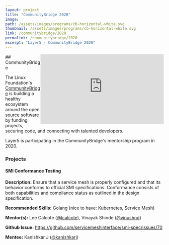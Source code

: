 ```yaml
---
layout: project
title: "CommunityBridge 2020"
image:
path: /assets/images/programs/cb-horizontal-white.svg
thumbnail: /assets/images/programs/cb-horizontal-white.svg
link: /communitybridge/2020
permalink: /communitybridge/2020
excerpt: "Layer5 - CommunityBridge 2020"
---
```



<div id="layer5-intro" class="card-content" style="position:relative;float:right;" ><iframe width="392" height="220.5" src="https://www.youtube.com/embed/0yN5T5LB9ps" frameborder="0" allow="accelerometer; autoplay; encrypted-media; gyroscope; picture-in-picture" allowfullscreen></iframe></div>
## CommunityBridge

The Linux Foundation's [CommunityBridge](https://communitybridge.org) is building a healthy ecosystem around the open source software by funding projects, securing code, and connecting with talented developers.

Layer5 is participating in the CommunityBridge's mentorship program in 2020. 

### Projects 

#### SMI Conformance Testing

<b>Description:</b> 
Ensure that a service mesh is properly configured and that its behavior conforms to official SMI specifications. Conformance consists of both capabilities and compliance status as outlined in the design specification.

<b>Recommended Skills:</b> 
Golang (nice to have: Kubernetes, Service Mesh)

<b>Mentor(s):</b> 
Lee Calcote (<a href="https://twitter.com/lcalcote">@lcalcote</a>), Vinayak Shinde (<a href="https://twitter.com/vinushnd">@vinushnd</a>)

<b>Github Issue:</b> 
https://github.com/servicemeshinterface/smi-spec/issues/70

<b>Mentee:</b> 
Kanishkar J (<a href="https://github.com/kanishkarj">@kanishkarj</a>)